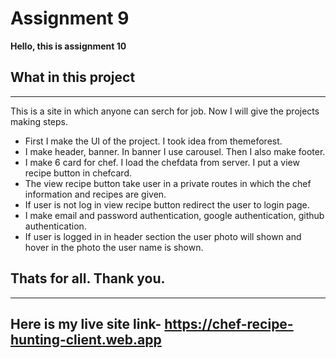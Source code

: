 # **Assignment 9**
**Hello, this is assignment 10**

## What in this project
---
This is a site in which anyone can serch for job. Now I will give the projects making steps.
- First I make the UI of the project. I took idea from themeforest.
- I make header, banner. In banner I use carousel. Then I also make footer.
- I make 6 card for chef. I load the chefdata from server. I put a view recipe button in chefcard.
- The view recipe button take user in a private routes in which the chef information and recipes are given.
- If user is not log in view recipe button redirect the user to login page.
- I make email and password authentication, google authentication, github authentication.
- If user is logged in in header section the user photo will shown and hover in the photo the user name is shown.
## Thats for all. Thank you.
---
## Here is my live site link- https://chef-recipe-hunting-client.web.app
